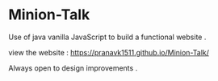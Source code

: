 # Minion-Talk
Use of java vanilla JavaScript to build a functional website . 

view the website : https://pranavk1511.github.io/Minion-Talk/

Always open to design improvements . 

